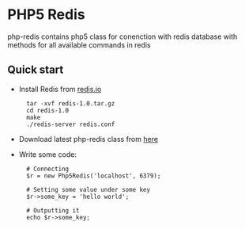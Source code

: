PHP5 Redis
==========
php-redis contains php5 class for conenction with redis database with methods for all available commands in redis

Quick start
-----------
* Install Redis from [redis.io](http://redis.io/download "Redis")

		tar -xvf redis-1.0.tar.gz
		cd redis-1.0
		make
		./redis-server redis.conf

* Download latest php-redis class from [here](https://github.com/sash/php-redis/archives/master)
* Write some code:

		# Connecting
		$r = new Php5Redis('localhost', 6379);
		
		# Setting some value under some key
		$r->some_key = 'hello world';
		
		# Outputting it
		echo $r->some_key;